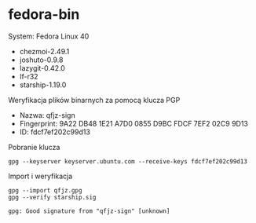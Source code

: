 # fedora-bin

System: Fedora Linux 40

- chezmoi-2.49.1
- joshuto-0.9.8
- lazygit-0.42.0
- lf-r32
- starship-1.19.0

Weryfikacja plików binarnych za pomocą klucza PGP

- Nazwa: qfjz-sign
- Fingerprint: 9A22 DB48 1E21 A7D0 0855  D9BC FDCF 7EF2 02C9 9D13
- ID: fdcf7ef202c99d13

Pobranie klucza

```
gpg --keyserver keyserver.ubuntu.com --receive-keys fdcf7ef202c99d13
```

Import i weryfikacja

```
gpg --import qfjz.gpg
gpg --verify starship.sig

gpg: Good signature from "qfjz-sign" [unknown]
```
